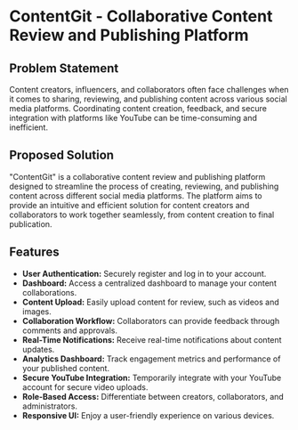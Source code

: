 # ContentGit - Collaborative Content Review and Publishing Platform

## Problem Statement
Content creators, influencers, and collaborators often face challenges when it comes to sharing, reviewing, and publishing content across various social media platforms. Coordinating content creation, feedback, and secure integration with platforms like YouTube can be time-consuming and inefficient.

## Proposed Solution
"ContentGit" is a collaborative content review and publishing platform designed to streamline the process of creating, reviewing, and publishing content across different social media platforms. The platform aims to provide an intuitive and efficient solution for content creators and collaborators to work together seamlessly, from content creation to final publication.

## Features

- **User Authentication:** Securely register and log in to your account.
- **Dashboard:** Access a centralized dashboard to manage your content collaborations.
- **Content Upload:** Easily upload content for review, such as videos and images.
- **Collaboration Workflow:** Collaborators can provide feedback through comments and approvals.
- **Real-Time Notifications:** Receive real-time notifications about content updates.
- **Analytics Dashboard:** Track engagement metrics and performance of your published content.
- **Secure YouTube Integration:** Temporarily integrate with your YouTube account for secure video uploads.
- **Role-Based Access:** Differentiate between creators, collaborators, and administrators.
- **Responsive UI:** Enjoy a user-friendly experience on various devices.


